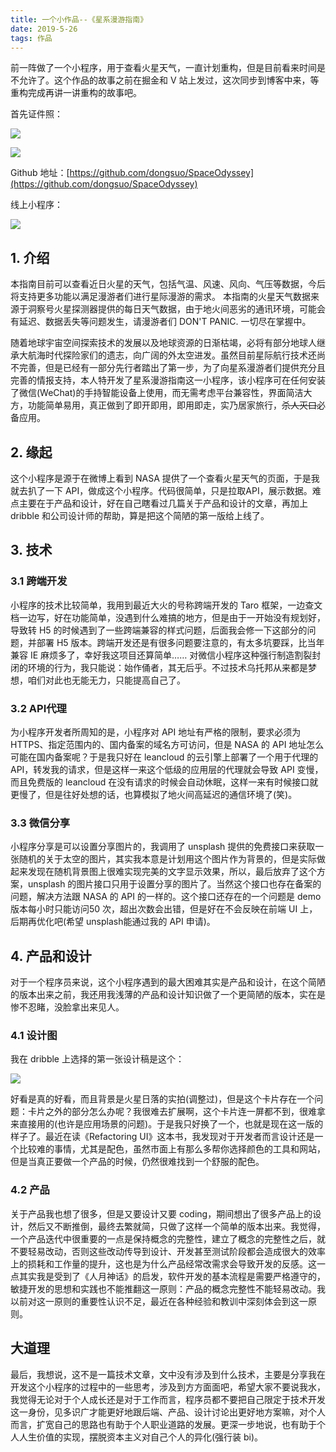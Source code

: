 ```yaml
---
title: 一个小作品--《星系漫游指南》
date: 2019-5-26
tags: 作品
---
```

前一阵做了一个小程序，用于查看火星天气，一直计划重构，但是目前看来时间是不允许了。这个作品的故事之前在掘金和 V 站上发过，这次同步到博客中来，等重构完成再讲一讲重构的故事吧。
<!--more-->
首先证件照：

![](https://wpimg.wallstcn.com/b572bd3d-69c4-4841-962e-58a1b3edd387.jpeg)

![](https://wpimg.wallstcn.com/e8b37431-9ea9-45bb-826a-3f06360d1b63.png)

Github 地址：[https://github.com/dongsuo/SpaceOdyssey](https://github.com/dongsuo/SpaceOdyssey)

线上小程序：

![](https://user-gold-cdn.xitu.io/2019/4/8/169fd464d5f3754a?w=2800&h=800&f=jpeg&s=170842)

## 1. 介绍

本指南目前可以查看近日火星的天气，包括气温、风速、风向、气压等数据，今后将支持更多功能以满足漫游者们进行星际漫游的需求。
本指南的火星天气数据来源于洞察号火星探测器提供的每日天气数据，由于地火间恶劣的通讯环境，可能会有延迟、数据丢失等问题发生，请漫游者们 DON'T PANIC. 一切尽在掌握中。

随着地球宇宙空间探索技术的发展以及地球资源的日渐枯竭，必将有部分地球人继承大航海时代探险家们的遗志，向广阔的外太空进发。虽然目前星际航行技术还尚不完善，但是已经有一部分先行者踏出了第一步，为了向星系漫游者们提供充分且完善的情报支持，本人特开发了星系漫游指南这一小程序，该小程序可在任何安装了微信(WeChat)的手持智能设备上使用，而无需考虑平台兼容性，界面简洁大方，功能简单易用，真正做到了即开即用，即用即走，实乃居家旅行，<del>杀人灭口</del>必备应用。

## 2. 缘起

这个小程序是源于在微博上看到 NASA 提供了一个查看火星天气的页面，于是我就去扒了一下 API，做成这个小程序。代码很简单，只是拉取API，展示数据。难点主要在于产品和设计，好在自己瞎看过几篇关于产品和设计的文章，再加上 dribble 和公司设计师的帮助，算是把这个简陋的第一版给上线了。

## 3. 技术

### 3.1 跨端开发

小程序的技术比较简单，我用到最近大火的号称跨端开发的 Taro 框架，一边查文档一边写，好在功能简单，没遇到什么难搞的地方，但是由于一开始没有规划好，导致转 H5 的时候遇到了一些跨端兼容的样式问题，后面我会修一下这部分的问题，并部署 H5 版本。跨端开发还是有很多问题要注意的，有太多坑要踩，比当年兼容 IE 麻烦多了，幸好我这项目还算简单…… 对微信小程序这种强行制造割裂封闭的环境的行为，我只能说：始作俑者，其无后乎。不过技术乌托邦从来都是梦想，咱们对此也无能无力，只能提高自己了。

### 3.2 API代理

为小程序开发者所周知的是，小程序对 API 地址有严格的限制，要求必须为 HTTPS、指定范围内的、国内备案的域名方可访问，但是 NASA 的 API 地址怎么可能在国内备案呢？于是我只好在 leancloud 的云引擎上部署了一个用于代理的API，转发我的请求，但是这样一来这个低级的应用层的代理就会导致 API 变慢，而且免费版的 leancloud 在没有请求的时候会自动休眠，这样一来有时候接口就更慢了，但是往好处想的话，也算模拟了地火间高延迟的通信环境了(笑)。

### 3.3 微信分享

小程序分享是可以设置分享图片的，我调用了 unsplash 提供的免费接口来获取一张随机的关于太空的图片，其实我本意是计划用这个图片作为背景的，但是实际做起来发现在随机背景图上很难实现完美的文字显示效果，所以，最后放弃了这个方案，unsplash 的图片接口只用于设置分享的图片了。当然这个接口也存在备案的问题，解决方法跟 NASA 的 API 的一样的。这个接口还存在的一个问题是 demo 版本每小时只能访问50 次，超出次数会出错，但是好在不会反映在前端 UI 上，后期再优化吧(希望 unsplash能通过我的 API 申请)。

## 4. 产品和设计

对于一个程序员来说，这个小程序遇到的最大困难其实是产品和设计，在这个简陋的版本出来之前，我还用我浅薄的产品和设计知识做了一个更简陋的版本，实在是惨不忍睹，没脸拿出来见人。

### 4.1 设计图

我在 dribble 上选择的第一张设计稿是这个：

![](https://user-gold-cdn.xitu.io/2019/4/2/169dd53db26b6b1f?w=800&h=600&f=png&s=381325)

好看是真的好看，而且背景是火星日落的实拍(调整过)，但是这个卡片存在一个问题：卡片之外的部分怎么办呢？我很难去扩展啊，这个卡片连一屏都不到，很难拿来直接用的(也许是应用场景的问题)。于是我只好换了一个，也就是现在这一版的样子了。最近在读《Refactoring UI》这本书，我发现对于开发者而言设计还是一个比较难的事情，尤其是配色，虽然市面上有那么多帮你选择颜色的工具和网站，但是当真正要做一个产品的时候，仍然很难找到一个舒服的配色。

### 4.2 产品

关于产品我也想了很多，但是又要设计又要 coding，期间想出了很多产品上的设计，然后又不断推倒，最终去繁就简，只做了这样一个简单的版本出来。我觉得，一个产品迭代中很重要的一点是保持概念的完整性，建立了概念的完整性之后，就不要轻易改动，否则这些改动传导到设计、开发甚至测试阶段都会造成很大的效率上的损耗和工作量的提升，这也是为什么产品经常改需求会导致开发的反感。这一点其实我是受到了《人月神话》的启发，软件开发的基本流程是需要严格遵守的，敏捷开发的思想和实践也不能推翻这一原则：产品的概念完整性不能轻易改动。我以前对这一原则的重要性认识不足，最近在各种经验和教训中深刻体会到这一原则。

## 大道理

最后，我想说，这不是一篇技术文章，文中没有涉及到什么技术，主要是分享我在开发这个小程序的过程中的一些思考，涉及到方方面面吧，希望大家不要说我水，我觉得无论对于个人成长还是对于工作而言，程序员都不要把自己限定于技术开发这一身份，见多识广才能更好地跟后端、产品、设计讨论出更好地方案嘛，对个人而言，扩宽自己的思路也有助于个人职业道路的发展。更深一步地说，也有助于个人人生价值的实现，摆脱资本主义对自己个人的异化(强行装 bi)。
